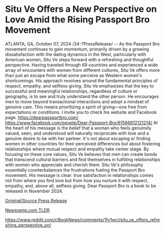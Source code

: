 # Situ Ve Offers a New Perspective on Love Amid the Rising Passport Bro Movement

ATLANTA, GA, October 07, 2024 /24-7PressRelease/ -- As the Passport Bro movement continues to gain momentum, primarily driven by a growing dissatisfaction with the dating dynamics in the West, particularly with American women, Situ Ve steps forward with a refreshing and thoughtful perspective. Having traveled through 69 countries and experienced a wide array of encounters with women from different cultures, Situ Ve offers more than just an escape from what some perceive as Western women's shortcomings. His approach revolves around the fundamental principles of respect, empathy, and selfless giving.  Situ Ve emphasizes that the key to successful and meaningful relationships, regardless of culture or geography, is to see and truly understand the other person. He encourages men to move beyond transactional interactions and adopt a mindset of genuine care. This means prioritizing a spirit of giving—one free from expectations or conditions.  I invite you to check his website and Facebook page. https://dearpassportbro.com/ https://www.facebook.com/people/Dear-Passport-Bro/61566612121214/  At the heart of his message is the belief that a woman who feels genuinely valued, seen, and understood will naturally reciprocate with love and a genuine desire to be with her partner. It's not about escaping or finding women in other countries for their perceived differences but about fostering relationships where mutual respect and empathy take center stage. By focusing on these core values, Situ Ve believes that men can create bonds that transcend cultural barriers and find themselves in fulfilling relationships with women who appreciate and cherish them.  Situ Ve's philosophy essentially counterbalances the frustrations fueling the Passport Bro movement. His message is clear: true satisfaction in relationships comes not from where you find love but from how you nurture it with respect, empathy, and, above all, selfless giving.  Dear Passport Bro is a book to be released in November 2024. 

[Original/Source Press Release](https://www.24-7pressrelease.com/press-release/514976/situ-ve-offers-a-new-perspective-on-love-amid-the-rising-passport-bro-movement)
                    

[Newsramp.com TLDR](None) 

https://www.reddit.com/r/BookNews/comments/1fy1wci/situ_ve_offers_refreshing_perspective_on/